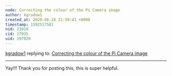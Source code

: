 ```yaml
---
node: Correcting the colour of the Pi Camera image
author: kgradow1
created_at: 2020-06-18 21:59:41 +0000
timestamp: 1592517581
nid: 23818
cid: 27035
uid: 297929
---
```




[kgradow1](../profile/kgradow1) replying to: [Correcting the colour of the Pi Camera image](../notes/julianstirling/06-11-2020/correcting-the-colour-of-the-pi-camera-image)

----
Yay!!!   Thank you for posting this, this is super helpful. 